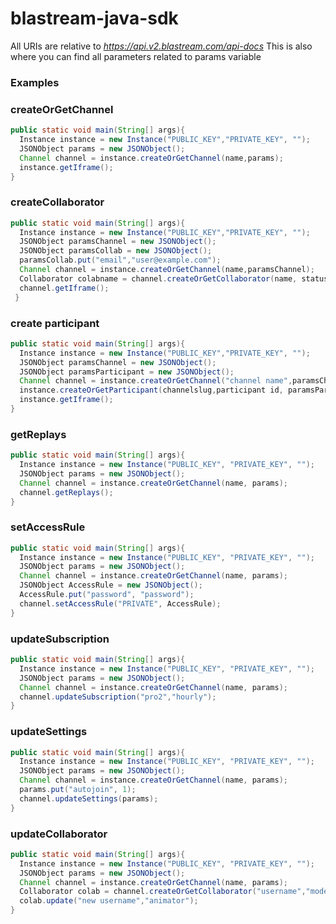 # blastream-java-sdk

All URIs are relative to *https://api.v2.blastream.com/api-docs*
This is also where you can find all parameters related to params variable

### Examples

### createOrGetChannel

```java
public static void main(String[] args){
  Instance instance = new Instance("PUBLIC_KEY","PRIVATE_KEY", "");
  JSONObject params = new JSONObject();
  Channel channel = instance.createOrGetChannel(name,params);
  instance.getIframe();
}
```
### createCollaborator

```java
public static void main(String[] args){
  Instance instance = new Instance("PUBLIC_KEY","PRIVATE_KEY", "");
  JSONObject paramsChannel = new JSONObject();
  JSONObject paramsCollab = new JSONObject();
  paramsCollab.put("email","user@example.com");
  Channel channel = instance.createOrGetChannel(name,paramsChannel);
  Collaborator colabname = channel.createOrGetCollaborator(name, status, paramsCollab);
  channel.getIframe();
 }
  ```
  ### create participant
  
  ```java
  public static void main(String[] args){
    Instance instance = new Instance("PUBLIC_KEY","PRIVATE_KEY", "");
    JSONObject paramsChannel = new JSONObject();
    JSONObject paramsParticipant = new JSONObject();
    Channel channel = instance.createOrGetChannel("channel name",paramsChannel);
    instance.createOrGetParticipant(channelslug,participant id, paramsParticipant); 
    instance.getIframe();
}
```

### getReplays

```java
public static void main(String[] args){
  Instance instance = new Instance("PUBLIC_KEY", "PRIVATE_KEY", "");
  JSONObject params = new JSONObject();
  Channel channel = instance.createOrGetChannel(name, params);
  channel.getReplays();
}
```

### setAccessRule

```java
public static void main(String[] args){
  Instance instance = new Instance("PUBLIC_KEY", "PRIVATE_KEY", "");
  JSONObject params = new JSONObject();
  Channel channel = instance.createOrGetChannel(name, params);
  JSONObject AccessRule = new JSONObject();
  AccessRule.put("password", "password");
  channel.setAccessRule("PRIVATE", AccessRule);
}
```

### updateSubscription

```java
public static void main(String[] args){
  Instance instance = new Instance("PUBLIC_KEY", "PRIVATE_KEY", "");
  JSONObject params = new JSONObject();
  Channel channel = instance.createOrGetChannel(name, params);
  channel.updateSubscription("pro2","hourly");
}
```

### updateSettings

```java
public static void main(String[] args){
  Instance instance = new Instance("PUBLIC_KEY", "PRIVATE_KEY", "");
  JSONObject params = new JSONObject();
  Channel channel = instance.createOrGetChannel(name, params);
  params.put("autojoin", 1);
  channel.updateSettings(params);
}
```

### updateCollaborator

```java
public static void main(String[] args){
  Instance instance = new Instance("PUBLIC_KEY", "PRIVATE_KEY", "");
  JSONObject params = new JSONObject();
  Channel channel = instance.createOrGetChannel(name, params);
  Collaborator colab = channel.createOrGetCollaborator("username","moderator");
  colab.update("new username","animator");
}
```
